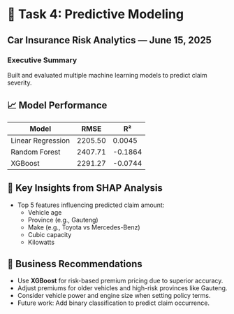 # 🤖 Task 4: Predictive Modeling

## Car Insurance Risk Analytics — June 15, 2025

### Executive Summary
Built and evaluated multiple machine learning models to predict claim severity.

## 📈 Model Performance

| Model | RMSE | R² |
|-------|------|-----|
| Linear Regression | 2205.50 | 0.0045 |
| Random Forest | 2407.71 | -0.1864 |
| XGBoost | 2291.27 | -0.0744 |

## 🧠 Key Insights from SHAP Analysis
- Top 5 features influencing predicted claim amount:
  - Vehicle age
  - Province (e.g., Gauteng)
  - Make (e.g., Toyota vs Mercedes-Benz)
  - Cubic capacity
  - Kilowatts

## 📌 Business Recommendations
- Use **XGBoost** for risk-based premium pricing due to superior accuracy.
- Adjust premiums for older vehicles and high-risk provinces like Gauteng.
- Consider vehicle power and engine size when setting policy terms.
- Future work: Add binary classification to predict claim occurrence.
